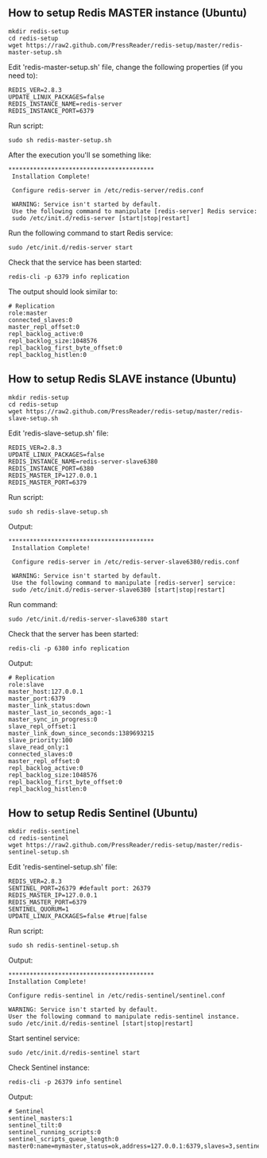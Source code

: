 ## How to setup Redis MASTER instance (Ubuntu)

	mkdir redis-setup
	cd redis-setup
	wget https://raw2.github.com/PressReader/redis-setup/master/redis-master-setup.sh
	
Edit 'redis-master-setup.sh' file, change the following properties (if you need to):

	REDIS_VER=2.8.3
	UPDATE_LINUX_PACKAGES=false
	REDIS_INSTANCE_NAME=redis-server
	REDIS_INSTANCE_PORT=6379	

Run script:

	sudo sh redis-master-setup.sh

After the execution you'll se something like:

	*****************************************
	 Installation Complete!
	
	 Configure redis-server in /etc/redis-server/redis.conf
	
	 WARNING: Service isn't started by default.
	 Use the following command to manipulate [redis-server] Redis service:
	 sudo /etc/init.d/redis-server [start|stop|restart]

Run the following command to start Redis service:

	sudo /etc/init.d/redis-server start

Check that the service has been started:

	redis-cli -p 6379 info replication

The output should look similar to:

	# Replication
	role:master
	connected_slaves:0
	master_repl_offset:0
	repl_backlog_active:0
	repl_backlog_size:1048576
	repl_backlog_first_byte_offset:0
	repl_backlog_histlen:0


## How to setup Redis SLAVE instance (Ubuntu)

	mkdir redis-setup
	cd redis-setup
	wget https://raw2.github.com/PressReader/redis-setup/master/redis-slave-setup.sh

Edit 'redis-slave-setup.sh' file:

	REDIS_VER=2.8.3
	UPDATE_LINUX_PACKAGES=false
	REDIS_INSTANCE_NAME=redis-server-slave6380
	REDIS_INSTANCE_PORT=6380
	REDIS_MASTER_IP=127.0.0.1
	REDIS_MASTER_PORT=6379

Run script:

	sudo sh redis-slave-setup.sh

Output:

	*****************************************
	 Installation Complete!
	
	 Configure redis-server in /etc/redis-server-slave6380/redis.conf
	
	 WARNING: Service isn't started by default.
	 Use the following command to manipulate [redis-server] service:
	 sudo /etc/init.d/redis-server-slave6380 [start|stop|restart]

Run command:

	sudo /etc/init.d/redis-server-slave6380 start

Check that the server has been started:

	redis-cli -p 6380 info replication

Output:

	# Replication
	role:slave
	master_host:127.0.0.1
	master_port:6379
	master_link_status:down
	master_last_io_seconds_ago:-1
	master_sync_in_progress:0
	slave_repl_offset:1
	master_link_down_since_seconds:1389693215
	slave_priority:100
	slave_read_only:1
	connected_slaves:0
	master_repl_offset:0
	repl_backlog_active:0
	repl_backlog_size:1048576
	repl_backlog_first_byte_offset:0
	repl_backlog_histlen:0


## How to setup Redis Sentinel (Ubuntu)

	mkdir redis-sentinel
	cd redis-sentinel
	wget https://raw2.github.com/PressReader/redis-setup/master/redis-sentinel-setup.sh

Edit 'redis-sentinel-setup.sh' file:

	REDIS_VER=2.8.3
	SENTINEL_PORT=26379 #default port: 26379
	REDIS_MASTER_IP=127.0.0.1	
	REDIS_MASTER_PORT=6379
	SENTINEL_QUORUM=1
	UPDATE_LINUX_PACKAGES=false #true|false

Run script:

	sudo sh redis-sentinel-setup.sh

Output:

	*****************************************
 	Installation Complete!
	
	Configure redis-sentinel in /etc/redis-sentinel/sentinel.conf

	WARNING: Service isn't started by default.
	User the following command to manipulate redis-sentinel instance.
	sudo /etc/init.d/redis-sentinel [start|stop|restart]

Start sentinel service:

	sudo /etc/init.d/redis-sentinel start

Check Sentinel instance:

	redis-cli -p 26379 info sentinel

Output:

	# Sentinel
	sentinel_masters:1
	sentinel_tilt:0
	sentinel_running_scripts:0
	sentinel_scripts_queue_length:0
	master0:name=mymaster,status=ok,address=127.0.0.1:6379,slaves=3,sentinels=1

